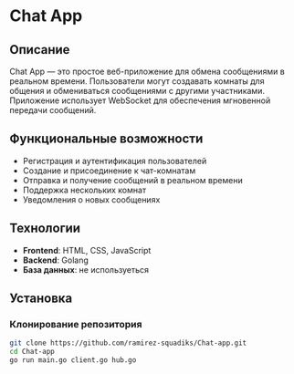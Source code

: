 # Chat App


## Описание

Chat App — это простое веб-приложение для обмена сообщениями в реальном времени. Пользователи могут создавать комнаты для общения и обмениваться сообщениями с другими участниками. Приложение использует WebSocket для обеспечения мгновенной передачи сообщений.

## Функциональные возможности

- Регистрация и аутентификация пользователей
- Создание и присоединение к чат-комнатам
- Отправка и получение сообщений в реальном времени
- Поддержка нескольких комнат
- Уведомления о новых сообщениях

## Технологии

- **Frontend**: HTML, CSS, JavaScript
- **Backend**: Golang
- **База данных**: не используеться

## Установка

### Клонирование репозитория

```bash
git clone https://github.com/ramirez-squadiks/Chat-app.git
cd Chat-app
go run main.go client.go hub.go
